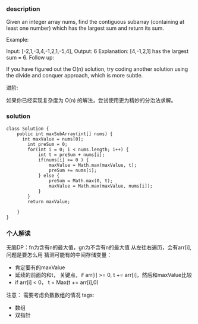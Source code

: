 ### description
Given an integer array nums, find the contiguous subarray (containing at least one number) which has the largest sum and return its sum.

Example:

Input: [-2,1,-3,4,-1,2,1,-5,4],
Output: 6
Explanation: [4,-1,2,1] has the largest sum = 6.
Follow up:

If you have figured out the O(n) solution, try coding another solution using the divide and conquer approach, which is more subtle.

进阶:

如果你已经实现复杂度为 O(n) 的解法，尝试使用更为精妙的分治法求解。
### solution
```
class Solution {
    public int maxSubArray(int[] nums) {
      int maxValue = nums[0];
        int preSum = 0;
        for(int i = 0; i < nums.length; i++) {
            int t = preSum + nums[i];
            if(nums[i] >= 0 ) {
                maxValue = Math.max(maxValue, t);
                preSum += nums[i];
            } else {
                preSum = Math.max(0, t);
                maxValue = Math.max(maxValue, nums[i]);
            }
        }
        return maxValue;

    }
}
```

### 个人解读
无脑DP：fn为含有n的最大值，gn为不含有n的最大值
从左往右遍历，会有arr[i],问题是要怎么用
猜测可能有的中间存储变量： 
+ 肯定要有的maxValue
+ 延续的前面的和t， 关键点，if arr[i] >= 0, t += arr[i]，然后和maxValue比较
+ if arr[i] < 0， t = Max(t += arr[i],0)

注意： 需要考虑负数数组的情况
tags:
  - 数组
  - 双指针
